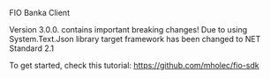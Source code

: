FIO Banka Client

Version 3.0.0. contains important breaking changes!
Due to using System.Text.Json library target framework has been changed to NET Standard 2.1

To get started, check this tutorial: https://github.com/mholec/fio-sdk